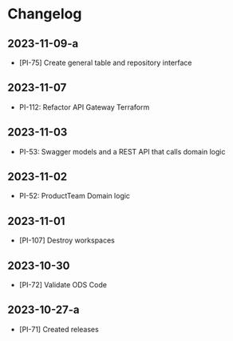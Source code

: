 # Changelog

## 2023-11-09-a

- [PI-75] Create general table and repository interface

## 2023-11-07

- PI-112: Refactor API Gateway Terraform

## 2023-11-03

- PI-53: Swagger models and a REST API that calls domain logic

## 2023-11-02

- PI-52: ProductTeam Domain logic

## 2023-11-01

- [PI-107] Destroy workspaces

## 2023-10-30

- [PI-72] Validate ODS Code

## 2023-10-27-a

- [PI-71] Created releases
